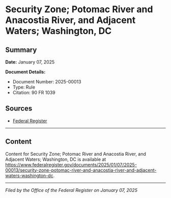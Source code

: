 # Security Zone; Potomac River and Anacostia River, and Adjacent Waters; Washington, DC

## Summary

**Date:** January 07, 2025

**Document Details:**
- Document Number: 2025-00013
- Type: Rule
- Citation: 90 FR 1039

## Sources
- [Federal Register](https://www.federalregister.gov/documents/2025/01/07/2025-00013/security-zone-potomac-river-and-anacostia-river-and-adjacent-waters-washington-dc)

---

## Content

Content for Security Zone; Potomac River and Anacostia River, and Adjacent Waters; Washington, DC is available at https://www.federalregister.gov/documents/2025/01/07/2025-00013/security-zone-potomac-river-and-anacostia-river-and-adjacent-waters-washington-dc.

---

*Filed by the Office of the Federal Register on January 07, 2025*
